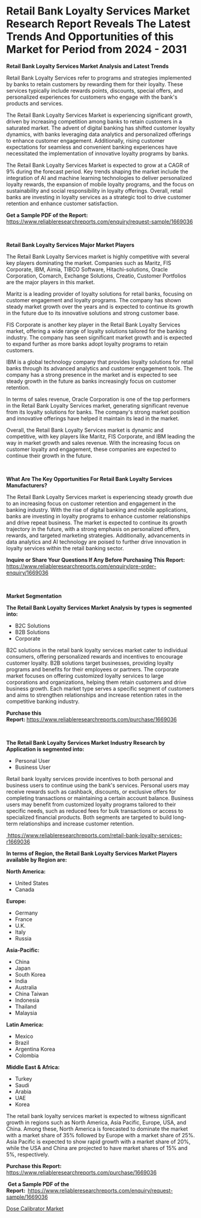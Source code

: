 <p><h1>Retail Bank Loyalty Services Market Research Report Reveals The Latest Trends And Opportunities of this Market for Period from 2024 - 2031</h1></p><p><strong>Retail Bank Loyalty Services Market Analysis and Latest Trends</strong></p>
<p><p>Retail Bank Loyalty Services refer to programs and strategies implemented by banks to retain customers by rewarding them for their loyalty. These services typically include rewards points, discounts, special offers, and personalized experiences for customers who engage with the bank's products and services.</p><p>The Retail Bank Loyalty Services Market is experiencing significant growth, driven by increasing competition among banks to retain customers in a saturated market. The advent of digital banking has shifted customer loyalty dynamics, with banks leveraging data analytics and personalized offerings to enhance customer engagement. Additionally, rising customer expectations for seamless and convenient banking experiences have necessitated the implementation of innovative loyalty programs by banks.</p><p>The Retail Bank Loyalty Services Market is expected to grow at a CAGR of 9% during the forecast period. Key trends shaping the market include the integration of AI and machine learning technologies to deliver personalized loyalty rewards, the expansion of mobile loyalty programs, and the focus on sustainability and social responsibility in loyalty offerings. Overall, retail banks are investing in loyalty services as a strategic tool to drive customer retention and enhance customer satisfaction.</p></p>
<p><strong>Get a Sample PDF of the Report:&nbsp;</strong> <a href="https://www.reliableresearchreports.com/enquiry/request-sample/1669036">https://www.reliableresearchreports.com/enquiry/request-sample/1669036</a></p>
<p>&nbsp;</p>
<p><strong>Retail Bank Loyalty Services Major Market Players</strong></p>
<p><p>The Retail Bank Loyalty Services market is highly competitive with several key players dominating the market. Companies such as Maritz, FIS Corporate, IBM, Aimia, TIBCO Software, Hitachi-solutions, Oracle Corporation, Comarch, Exchange Solutions, Creatio, Customer Portfolios are the major players in this market.</p><p>Maritz is a leading provider of loyalty solutions for retail banks, focusing on customer engagement and loyalty programs. The company has shown steady market growth over the years and is expected to continue its growth in the future due to its innovative solutions and strong customer base.</p><p>FIS Corporate is another key player in the Retail Bank Loyalty Services market, offering a wide range of loyalty solutions tailored for the banking industry. The company has seen significant market growth and is expected to expand further as more banks adopt loyalty programs to retain customers.</p><p>IBM is a global technology company that provides loyalty solutions for retail banks through its advanced analytics and customer engagement tools. The company has a strong presence in the market and is expected to see steady growth in the future as banks increasingly focus on customer retention.</p><p>In terms of sales revenue, Oracle Corporation is one of the top performers in the Retail Bank Loyalty Services market, generating significant revenue from its loyalty solutions for banks. The company's strong market position and innovative offerings have helped it maintain its lead in the market.</p><p>Overall, the Retail Bank Loyalty Services market is dynamic and competitive, with key players like Maritz, FIS Corporate, and IBM leading the way in market growth and sales revenue. With the increasing focus on customer loyalty and engagement, these companies are expected to continue their growth in the future.</p></p>
<p>&nbsp;</p>
<p><strong>What Are The Key Opportunities For Retail Bank Loyalty Services Manufacturers?</strong></p>
<p><p>The Retail Bank Loyalty Services market is experiencing steady growth due to an increasing focus on customer retention and engagement in the banking industry. With the rise of digital banking and mobile applications, banks are investing in loyalty programs to enhance customer relationships and drive repeat business. The market is expected to continue its growth trajectory in the future, with a strong emphasis on personalized offers, rewards, and targeted marketing strategies. Additionally, advancements in data analytics and AI technology are poised to further drive innovation in loyalty services within the retail banking sector.</p></p>
<p><strong>Inquire or Share Your Questions If Any Before Purchasing This Report:</strong> <a href="https://www.reliableresearchreports.com/enquiry/pre-order-enquiry/1669036">https://www.reliableresearchreports.com/enquiry/pre-order-enquiry/1669036</a></p>
<p>&nbsp;</p>
<p><strong>Market Segmentation</strong></p>
<p><strong>The Retail Bank Loyalty Services Market Analysis by types is segmented into:</strong></p>
<p><ul><li>B2C Solutions</li><li>B2B Solutions</li><li>Corporate</li></ul></p>
<p><p>B2C solutions in the retail bank loyalty services market cater to individual consumers, offering personalized rewards and incentives to encourage customer loyalty. B2B solutions target businesses, providing loyalty programs and benefits for their employees or partners. The corporate market focuses on offering customized loyalty services to large corporations and organizations, helping them retain customers and drive business growth. Each market type serves a specific segment of customers and aims to strengthen relationships and increase retention rates in the competitive banking industry.</p></p>
<p><strong>Purchase this Report:&nbsp;</strong><a href="https://www.reliableresearchreports.com/purchase/1669036">https://www.reliableresearchreports.com/purchase/1669036</a></p>
<p>&nbsp;</p>
<p><strong>The Retail Bank Loyalty Services Market Industry Research by Application is segmented into:</strong></p>
<p><ul><li>Personal User</li><li>Business User</li></ul></p>
<p><p>Retail bank loyalty services provide incentives to both personal and business users to continue using the bank's services. Personal users may receive rewards such as cashback, discounts, or exclusive offers for completing transactions or maintaining a certain account balance. Business users may benefit from customized loyalty programs tailored to their specific needs, such as reduced fees for bulk transactions or access to specialized financial products. Both segments are targeted to build long-term relationships and increase customer retention.</p></p>
<p><a href="https://www.reliableresearchreports.com/retail-bank-loyalty-services-r1669036">&nbsp;https://www.reliableresearchreports.com/retail-bank-loyalty-services-r1669036</a></p>
<p><strong>In terms of Region, the Retail Bank Loyalty Services Market Players available by Region are:</strong></p>
<p>
    <p> <strong> North America: </strong>
        <ul>
            <li>United States</li>
            <li>Canada</li>
        </ul>
        </p> 
    <p> <strong> Europe: </strong>
        <ul>
            <li>Germany</li>
            <li>France</li>
            <li>U.K.</li>
            <li>Italy</li>
            <li>Russia</li>
        </ul>
        </p> 
    <p> <strong> Asia-Pacific: </strong>
        <ul>
            <li>China</li>
            <li>Japan</li>
            <li>South Korea</li>
            <li>India</li>
            <li>Australia</li>
            <li>China Taiwan</li>
            <li>Indonesia</li>
            <li>Thailand</li>
            <li>Malaysia</li>
        </ul>
        </p> 
    <p> <strong> Latin America: </strong>
        <ul>
            <li>Mexico</li>
            <li>Brazil</li>
            <li>Argentina Korea</li>
            <li>Colombia</li>
        </ul>
        </p> 
    <p> <strong> Middle East & Africa: </strong>
        <ul>
            <li>Turkey</li>
            <li>Saudi</li>
            <li>Arabia</li>
            <li>UAE</li>
            <li>Korea</li>
        </ul>
    </p>
    </p>
<p><p>The retail bank loyalty services market is expected to witness significant growth in regions such as North America, Asia Pacific, Europe, USA, and China. Among these, North America is forecasted to dominate the market with a market share of 35% followed by Europe with a market share of 25%. Asia Pacific is expected to show rapid growth with a market share of 20%, while the USA and China are projected to have market shares of 15% and 5%, respectively.</p></p>
<p><strong>Purchase this Report: </strong><a href="https://www.reliableresearchreports.com/purchase/1669036">https://www.reliableresearchreports.com/purchase/1669036</a></p>
<p>&nbsp;<strong>Get a Sample PDF of the Report:&nbsp;&nbsp;</strong><a href="https://www.reliableresearchreports.com/enquiry/request-sample/1669036">https://www.reliableresearchreports.com/enquiry/request-sample/1669036</a></p>
<p><strong></strong></p>
<p><p><a href="https://view.publitas.com/reportprime-1/dose-calibrator-market-size-growth-trends-statistics-forecasts-2024-2031/">Dose Calibrator Market</a></p></p>